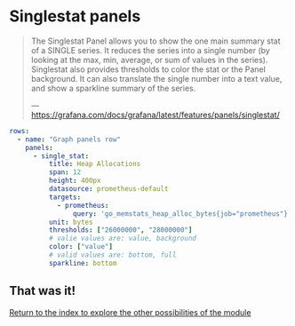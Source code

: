 # Singlestat panels

> The Singlestat Panel allows you to show the one main summary stat of a SINGLE
> series. It reduces the series into a single number (by looking at the max,
> min, average, or sum of values in the series). Singlestat also provides
> thresholds to color the stat or the Panel background. It can also translate
> the single number into a text value, and show a sparkline summary of the series.
>
> — https://grafana.com/docs/grafana/latest/features/panels/singlestat/

```yaml
rows:
  - name: "Graph panels row"
    panels:
      - single_stat:
          title: Heap Allocations
          span: 12
          height: 400px
          datasource: prometheus-default
          targets:
            - prometheus:
                query: 'go_memstats_heap_alloc_bytes{job="prometheus"}'
          unit: bytes
          thresholds: ["26000000", "28000000"]
          # valie values are: value, background
          color: ["value"]
          # valid values are: bottom, full
          sparkline: bottom
```

## That was it!

[Return to the index to explore the other possibilities of the module](index.md)

